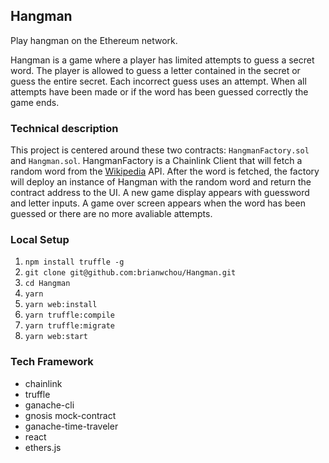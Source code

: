 ## Hangman
Play hangman on the Ethereum network. 

Hangman is a game where a player has limited attempts to guess a secret word. The player is allowed to guess a letter contained in the secret or guess the entire secret. Each incorrect guess uses an attempt. When all attempts have been made or if the word has been guessed correctly the game ends.

### Technical description
This project is centered around these two contracts: `HangmanFactory.sol` and `Hangman.sol`. 
HangmanFactory is a Chainlink Client that will fetch a random word from the [Wikipedia](Wikipedia.org) API. After the word is fetched, the factory will deploy an instance of Hangman with the random word and return the contract address to the UI. A new game display appears with guessword and letter inputs. A game over screen appears when the word has been guessed or there are no more avaliable attempts.

### Local Setup
1. `npm install truffle -g`
2. `git clone git@github.com:brianwchou/Hangman.git`
3. `cd Hangman`
4. `yarn`
5. `yarn web:install`
5. `yarn truffle:compile`
5. `yarn truffle:migrate`
5. `yarn web:start`

### Tech Framework
- chainlink
- truffle
- ganache-cli
- gnosis mock-contract
- ganache-time-traveler
- react
- ethers.js

